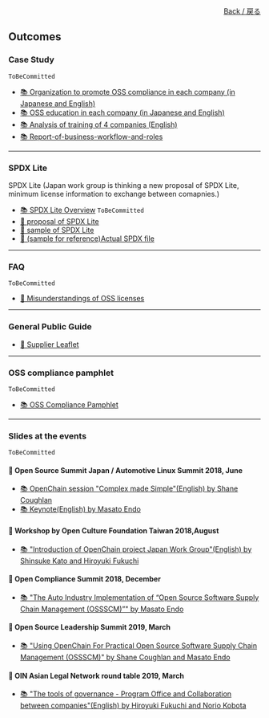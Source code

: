 <div style="text-align: right; position: -webkit-sticky; position: sticky; top: 10px;">
  <a href="/Onboarding-JWG/index_en.html">Back / 戻る</a>
</div>

## Outcomes

### Case Study

```ToBeCommitted```  
- [&#x1f4da;  Organization to promote OSS compliance in each company (in Japanese and English)]()  
- [&#x1f4da;  OSS education in each company (in Japanese and English)]()  
- [&#x1f4da;  Analysis of training of 4 companies (English)]()  
- [&#x1f4da;  Report-of-business-workflow-and-roles]()  

---

### SPDX Lite

SPDX Lite (Japan work group is thinking a new proposal of SPDX Lite, minimum license information to exchange between comapnies.)

- [&#x1f4da; SPDX Lite Overview]()    ```ToBeCommitted```  
- [&#x1f4c2; proposal of SPDX Lite](https://github.com/OpenChain-Project/Japan-WG-General/tree/master/License-Info-Exchange/Proposal)  
- [&#x1f4c2; sample of SPDX Lite](https://github.com/OpenChain-Project/Japan-WG-General/tree/master/License-Info-Exchange/SPDX-Lite-sample)  
- [&#x1f4c2; (sample for reference)Actual SPDX file](https://github.com/OpenChain-Project/Japan-WG-General/tree/master/License-Info-Exchange/SPDX-file)  

---

### FAQ

```ToBeCommitted```
- [&#x1f4c2; Misunderstandings of OSS licenses](https://github.com/OpenChain-Project/Onboarding-JWG/tree/master/Education_Material/FAQ)  

---

### General Public Guide

- [&#x1f4c2; Supplier Leaflet](https://github.com/OpenChain-Project/curriculum/tree/master/supplier-leaflet)  

---

### OSS compliance pamphlet

```ToBeCommitted```  
- [&#x1f4da; OSS Compliance Pamphlet]()  

---

### Slides at the events

```ToBeCommitted```  
#### &#x1f4c5; Open Source Summit Japan / Automotive Linux Summit 2018, June

- [&#x1f4da; OpenChain session "Complex made Simple"(English) by Shane Coughlan]()  
- [&#x1f4da; Keynote(English) by Masato Endo]()  

#### &#x1f4c5; Workshop by Open Culture Foundation Taiwan 2018,August

- [&#x1f4da; "Introduction of OpenChain project Japan Work Group"(English) by Shinsuke Kato and Hiroyuki Fukuchi]()  

#### &#x1f4c5; Open Compliance Summit 2018, December

- [&#x1f4da; "The Auto Industry Implementation of “Open Source Software Supply Chain Management (OSSSCM)”" by Masato Endo]()  

#### &#x1f4c5; Open Source Leadership Summit 2019, March

- [&#x1f4da; "Using OpenChain For Practical Open Source Software Supply Chain Management (OSSSCM)" by Shane Coughlan and Masato Endo]()  

#### &#x1f4c5; OIN Asian Legal Network round table 2019, March

- [&#x1f4da; "The tools of governance - Program Office and Collaboration between companies"(English) by Hiroyuki Fukuchi and Norio Kobota]()  
